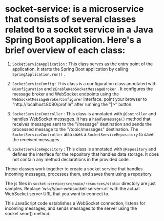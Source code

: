 # socket-service: is a microservice that  consists of several classes related to a socket service in a Java Spring Boot application. Here's a brief overview of each class:

1.  `SocketServiceApplication` : This class serves as the entry point of the application. It starts the Spring Boot application by calling  `SpringApplication.run()` .

2.  `SocketServiceConfig` : This class is a configuration class annotated with  `@Configuration`  and  `@EnableWebSocketMessageBroker` . It configures the message broker and WebSocket endpoints using the  `WebSocketMessageBrokerConfigurer`  interface. point your browser to "http://localhost:8080/profile" after running the "|>" button.

3.  `SocketServiceController` : This class is annotated with  `@Controller`  and handles WebSocket messages. It has a  `handleMessage()`  method that receives messages sent to the "/message" destination and sends the processed message to the "/topic/messages" destination. The  `SocketServiceController`  also uses a  `SocketServiceRepository`  to save the received messages.

4.  `SocketServiceRepository` : This class is annotated with  `@Repository`  and defines the interface for the repository that handles data storage. It does not contain any method declarations in the provided code.

These classes work together to create a socket service that handles incoming messages, processes them, and saves them using a repository.

The js files in `socket-service/src/main/resources/static` directory are just samples. Replace  'ws://your-websocket-server-url'  with the actual WebSocket server URL that you want to connect to.

This JavaScript code establishes a WebSocket connection, listens for incoming messages, and sends messages to the server using the  socket.send()  method.